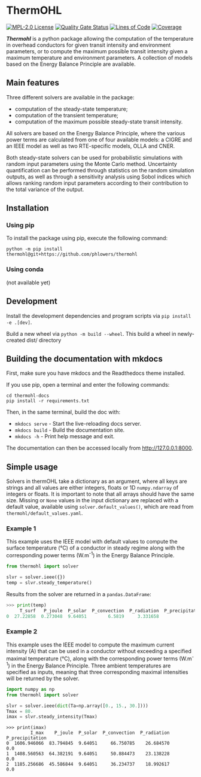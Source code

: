 <!--
SPDX-FileCopyrightText: 2025 RTE (https://www.rte-france.com)

This Source Code Form is subject to the terms of the Mozilla Public
License, v. 2.0. If a copy of the MPL was not distributed with this
file, You can obtain one at http://mozilla.org/MPL/2.0/.
SPDX-License-Identifier: MPL-2.0
-->

# ThermOHL

[![MPL-2.0 License](https://img.shields.io/badge/license-MPL_2.0-blue.svg)](https://www.mozilla.org/en-US/MPL/2.0/)
[![Quality Gate Status](https://sonarcloud.io/api/project_badges/measure?project=phlowers_thermohl&metric=alert_status)](https://sonarcloud.io/summary/new_code?id=phlowers_thermohl)
[![Lines of Code](https://sonarcloud.io/api/project_badges/measure?project=phlowers_thermohl&metric=ncloc)](https://sonarcloud.io/summary/new_code?id=phlowers_thermohl)
[![Coverage](https://sonarcloud.io/api/project_badges/measure?project=phlowers_thermohl&metric=coverage)](https://sonarcloud.io/summary/new_code?id=phlowers_thermohl)

_**Thermohl**_ is a python package allowing the computation of the temperature in overhead conductors for given
transit intensity and environment parameters, or to compute the maximum possible transit intensity given a maximum
temperature and environment parameters. A collection of models based on the Energy Balance Principle are available.

## Main features

Three different solvers are available in the package:

- computation of the steady-state temperature;
- computation of the transient temperature;
- computation of the maximum possible steady-state transit intensity.

All solvers are based on the Energy Balance Principle, where the various power terms are calculated from one of four
available models: a CIGRE and an IEEE model as well as two RTE-specific models, OLLA and CNER.

Both steady-state solvers can be used for probabilistic simulations with random input parameters using the Monte Carlo
method. Uncertainty quantification can be performed through statistics on the random simulation outputs, as well as
through a sensitivity analysis using Sobol indices which allows ranking random input parameters according to their
contribution to the total variance of the output.

## Installation

### Using pip

To install the package using pip, execute the following command:

```shell script
python -m pip install thermohl@git+https://github.com/phlowers/thermohl
```

### Using conda

(not available yet)

## Development
Install the development dependencies and program scripts via `pip install -e .[dev]`.

Build a new wheel via `python -m build --wheel`.
This build a wheel in newly-created dist/ directory

## Building the documentation with mkdocs

First, make sure you have mkdocs and the Readthedocs theme installed.

If you use pip, open a terminal and enter the following commands:

```shell script
cd thermohl-docs
pip install -r requirements.txt
```

Then, in the same terminal, build the doc with:

* `mkdocs serve` - Start the live-reloading docs server.
* `mkdocs build` - Build the documentation site.
* `mkdocs -h` - Print help message and exit.

The documentation can then be accessed locally from http://127.0.0.1:8000.

## Simple usage

Solvers in thermOHL take a dictionary as an argument, where all keys are strings and all values are either integers,
floats or 1D `numpy.ndarray` of integers or floats. It is important to note that all arrays should have the same size.
Missing or `None` values in the input dictionary are replaced with a default value, available using
`solver.default_values()`, which are read from `thermohl/default_values.yaml`.

### Example 1

This example uses the IEEE model with default values to compute the surface temperature (°C) of a conductor
in steady regime along with the corresponding power terms (W.m<sup>-1</sup>) in the Energy Balance Principle.

```python
from thermohl import solver

slvr = solver.ieee({})
temp = slvr.steady_temperature() 
```

Results from the solver are returned in a `pandas.DataFrame`:

``` python
>>> print(temp)
     T_surf   P_joule  P_solar  P_convection  P_radiation  P_precipitation
0  27.22858  0.273048  9.64051        6.5819     3.331658              0.0
```

### Example 2

This example uses the IEEE model to compute the maximum current intensity (A) that can be used in a conductor without
exceeding a specified maximal temperature (°C), along with the corresponding power terms (W.m<sup>-1</sup>)
in the Energy Balance Principle. Three ambient temperatures are specified as inputs, meaning that three corresponding
maximal intensities will be returned by the solver.

```python
import numpy as np
from thermohl import solver

slvr = solver.ieee(dict(Ta=np.array([0., 15., 30.])))
Tmax = 80.
imax = slvr.steady_intensity(Tmax)
```

```
>>> print(imax)
         I_max    P_joule  P_solar  P_convection  P_radiation  P_precipitation
0  1606.946066  83.794845  9.64051     66.750785    26.684570              0.0
1  1408.560563  64.382191  9.64051     50.884473    23.138228              0.0
2  1185.256686  45.586844  9.64051     36.234737    18.992617              0.0
```
